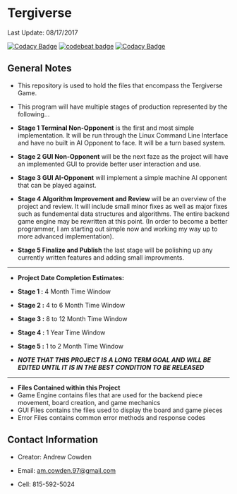 # Tergiverse

Last Update: 08/17/2017

[![Codacy Badge](https://api.codacy.com/project/badge/Grade/e122f3c14e694c189b911efa2a585e9d)](https://www.codacy.com/app/am.cowden.97/Tergiverse?utm_source=github.com&utm_medium=referral&utm_content=amcowden97/Tergiverse&utm_campaign=badger)
[![codebeat badge](https://codebeat.co/badges/d3982f81-145f-448d-a913-b669a527f544)](https://codebeat.co/projects/github-com-amcowden97-tergiverse-master)
[![Codacy Badge](https://api.codacy.com/project/badge/Grade/e122f3c14e694c189b911efa2a585e9d)](https://www.codacy.com/app/am.cowden.97/Tergiverse?utm_source=github.com&amp;utm_medium=referral&amp;utm_content=amcowden97/Tergiverse&amp;utm_campaign=Badge_Grade)

## General Notes

* This repository is used to hold the files that encompass the Tergiverse Game.

* This program will have multiple stages of production represented by the following... 
* __Stage 1 Terminal Non-Opponent__ is the first and most simple implementation. It will be run through the Linux Command Line Interface and have no built in AI Opponent to face. It will be a turn based system. 
* __Stage 2 GUI Non-Opponent__ will be the next faze as the project will have an implemented GUI to provide better user interaction and use. 
* __Stage 3 GUI AI-Opponent__ will implement a simple machine AI opponent that can be played against. 
* __Stage 4 Algorithm Improvement and Review__ will be an overview of the project and review. It will include small minor fixes as well as major fixes such as fundemental data structures and algorithms. The entire backend game engine may be rewritten at this point. (In order to become a better programmer, I am starting out simple now and working my way up to more advanced implementation). 
* __Stage 5 Finalize and Publish__ the last stage will be polishing up any currently written features and adding small improvments.  

---

* __Project Date Completion Estimates:__
* __Stage 1 :__ 4 Month Time Window
* __Stage 2 :__ 4 to 6 Month Time Window
* __Stage 3 :__ 8 to 12 Month Time Window
* __Stage 4 :__ 1 Year Time Window
* __Stage 5 :__ 1 to 2 Month Time Window
    
 * ***NOTE THAT THIS PROJECT IS A LONG TERM GOAL AND WILL BE EDITED UNTIL IT IS IN THE BEST CONDITION TO BE RELEASED***
 
 ---
 
 * __Files Contained within this Project__
 * Game Engine contains files that are used for the backend piece movement, board creation, and game mechanics
 * GUI Files contains the files used to display the board and game pieces
 * Error Files contains common error methods and response codes
 

## Contact Information

* Creator: Andrew Cowden

* Email: am.cowden.97@gmail.com

* Cell: 815-592-5024
